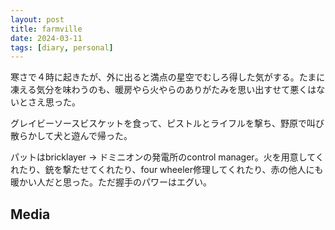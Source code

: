 ```yaml
---
layout: post
title: farmville
date: 2024-03-11
tags: [diary, personal]
---
```


寒さで４時に起きたが、外に出ると満点の星空でむしろ得した気がする。たまに凍える気分を味わうのも、暖房やら火やらのありがたみを思い出すせて悪くはないとさえ思った。

グレイビーソースビスケットを食って、ピストルとライフルを撃ち、野原で叫び散らかして犬と遊んで帰った。

パットはbricklayer -> ドミニオンの発電所のcontrol manager。火を用意してくれたり、銃を撃たせてくれたり、four wheeler修理してくれたり、赤の他人にも暖かい人だと思った。ただ握手のパワーはエグい。
## Media

<div style="display: flex; flex-wrap: wrap; gap: 10px;"><img src="https://lh3.googleusercontent.com/lr/AAJ1LKe90mT4SFvOw2AiGJWdT4ssrcNcUphR9zjD0FBNRMJKu8LZmtlAVDumdwENWJFeavf90e2I_1JcvEzE03gjgKJXLF_HlQYeRRHUzpye7Z7PWEtHZ5eyEW3WVUWi0nuMUAM-0scceApN4N_0mQ6ILO8oDIaCwleJ5P-hZGOMISZ5Q3gIaiHAG2nqxMhduPj8JplWoF6o6D1UDvpormUlr-bOVkfrkTEcjnaS39Ml3Q9vIJfgf8dpt-mzYrud13KFFp3_LemJiwiYpvrsTa88iIKH1kgAi8x8bw08Mf_KTr2Reyh6cSLeiSwqPIs2828UhD847J3kyYYorBkjM7Stmy89dZIrjfa_JPVZ85hZzNNcNzcQb7whi4CDJ2SVdcvGdkXu3dGuEMpRqELK7oHAmyP9kTEZU7GLfioI0aad3H9uU_oIUUnknoTwRMF69rZy2Blnybq3RTzMULZVzl2YH48GYIFr_LdF-UtNTMSrNF1Dm-uH7hrhuivG-coXN3u0rFkBScJvHV_kXNca0FNJ1eQ1cwq1R9aRhCNaCUk7ief3MI-xOboGxdoJGE5zo2moOdTSUeSh5qYHMDkZHiZyAMRGh3h2_f2sTakhnJmXcuilSZb1NgJL-g9CssK9F1u6ph2Z2hLKvRNK9i25mXN-302X_wdvlX9Bsk1cJSZpLHO9YRNqzib1xQSbaO0XoLoCHkknFpOamNdXOVA9JajyxpxGfAMsxX3cf8isSRqAlqaFLWX5Ldz42DJN8w6HWgob0_eu32frMQru9f7UE6kJ1fbKBWXWCIRMO5FpUNtoquQ3V-Rlj_b35VoIoOBdEtMe_N43x7c8EVCTdYOkYtEPXZyQOccVPLFBb9-eB5CzhqGYf5vmDCUR9EMJL-mP_8Q8YwJgJzSQM1PorIWV6txmErCA7ESAXlJa_SkpUQcqZT4Yeu_DhwCWUV_pt-Hv1kkBR-EScs4" alt="" style="max-width: 100%; height: auto;"><br> <img src="https://lh3.googleusercontent.com/lr/AAJ1LKdELLODFFAWwVlnTet948kF8vbrDF1xyOVXC5F8i5z47ISUUBULipFS0vaODwnZFRw2Cze1x-T-s7yanAkdokJP2A6fPBia8jeBSff2zHckWPdl60F6YbmNyHwDTouSXWxM_0he5hW7w6inNM7yOwrVbNTpFd8nOMAnPP1hfKdW-YVkHKWqq6PL5aD6Dr3zk3wGYhyvGjE8ImY-gca-rPwzkvZxzK7WnOpZkjVi6pSQwMfSqnz_TcH8nJwtoXo4VtdMtxHTxTqZYIoYG4w9wC4i6qpXms7xAoh_vIPVxPD68mo7-cTcPklFBgyHWbHqJK7_9FYx1zXzeWrcFCpcENbqlNbth99LPZVYwH_dOkEa4FeySNxNBi32N-QkfKhDX7eJhrCZ8QznX6o22YUbB10s9FDZRd_Fmr-sm-MzrxB6xH36DeM6hr6CV7x2PbGceDDHBc0xP53eKnDgX_tviwPbvcPpp7VhkG3qfybnGJev96A77JzlbTzhPk9f0Ojamp8raP6c5KcLnomOcf_wYIy1g2P3Zd9UJkBwnmmNrCdTvAnkcG15Dr_PbODjuTTXLqm4Ow90nuxy2Xmw9ArupspMNQu1PMU-8X-Sr_jb5C9MhnbG8ibK1-SFaVlKMUmoeVWpFpru10PI7kbgK93ihL8-g-Rj0cHEv2uU2ik8II5VbfJLJvUBm0SOzS0u3icMPzLttnVcy4cNqUmCewJqXvsNCF0UROlgylz4-pKINzA3-WcOHnw2LKUyU83_LF-PoqBOaB9T1GVWIxm-F-5wm4U-bq7R1h8thQipcLKL-0vKfIjazPivQep2NoILybWqZ5Z7V2H0V86R9ZhhpkydWEjWOU3KdHk32mPjoxRE_38koCaDMBflf3FpcYpOdYpZbCOH9jc46IgV1oa3aiLmAEiM5e2v6iulhgZeYgfGpBm6A6qRLa5Wk0Dh5-OSkjrtQgsXbKo" alt="" style="max-width: 100%; height: auto;"><br></div>

